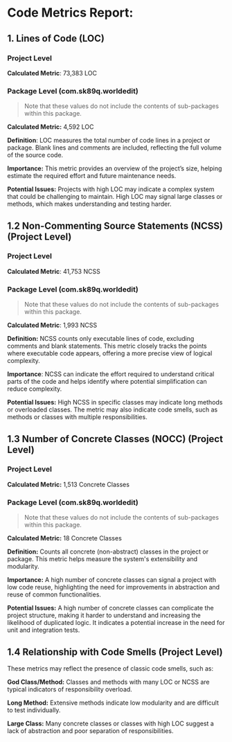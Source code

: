 # Code Metrics Report: 
## 1. Lines of Code (LOC)
### Project Level
**Calculated Metric**: 73,383 LOC
### Package Level (com.sk89q.worldedit)
> Note that these values do not include the contents of sub-packages within this package.

**Calculated Metric:** 4,592 LOC

**Definition**: LOC measures the total number of code lines in a project or package. Blank lines and comments are included, reflecting the full volume of the source code.

**Importance:** This metric provides an overview of the project’s size, helping estimate the required effort and future maintenance needs.

**Potential Issues:** Projects with high LOC may indicate a complex system that could be challenging to maintain.
High LOC may signal large classes or methods, which makes understanding and testing harder.

## 1.2 Non-Commenting Source Statements (NCSS) (Project Level)
### Project Level
**Calculated Metric**: 41,753 NCSS
### Package Level (com.sk89q.worldedit)
> Note that these values do not include the contents of sub-packages within this package.

**Calculated Metric**: 1,993 NCSS

**Definition:** NCSS counts only executable lines of code, excluding comments and blank statements. This metric closely tracks the points where executable code appears, offering a more precise view of logical complexity.

**Importance**: NCSS can indicate the effort required to understand critical parts of the code and helps identify where potential simplification can reduce complexity.

**Potential Issues:** High NCSS in specific classes may indicate long methods or overloaded classes.
The metric may also indicate code smells, such as methods or classes with multiple responsibilities.

## 1.3 Number of Concrete Classes (NOCC) (Project Level)
### Project Level
**Calculated Metric:** 1,513 Concrete Classes
### Package Level (com.sk89q.worldedit)
> Note that these values do not include the contents of sub-packages within this package.

**Calculated Metric:** 18 Concrete Classes

**Definition:** Counts all concrete (non-abstract) classes in the project or package. This metric helps measure the system's extensibility and modularity.

**Importance:** A high number of concrete classes can signal a project with low code reuse, highlighting the need for improvements in abstraction and reuse of common functionalities.

**Potential Issues:**
A high number of concrete classes can complicate the project structure, making it harder to understand and increasing the likelihood of duplicated logic. It indicates a potential increase in the need for unit and integration tests.

## 1.4 Relationship with Code Smells (Project Level)
These metrics may reflect the presence of classic code smells, such as:

**God Class/Method:** Classes and methods with many LOC or NCSS are typical indicators of responsibility overload.

**Long Method:** Extensive methods indicate low modularity and are difficult to test individually.

**Large Class:** Many concrete classes or classes with high LOC suggest a lack of abstraction and poor separation of responsibilities.
